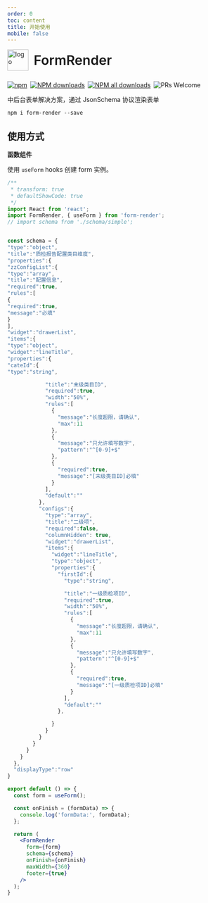 ```yaml
---
order: 0
toc: content
title: 开始使用
mobile: false
---
```


<div style="display:flex;align-items:center;margin-bottom:24px">
  <img src="https://img.alicdn.com/tfs/TB17UtINiLaK1RjSZFxXXamPFXa-606-643.png" alt="logo" width="48px"/>
  <span style="font-size:30px;font-weight:600;display:inline-block;margin-left:12px">FormRender</span>
</div>
<p style="display:flex;justify-content:space-between;width:440px">
  <a href="https://www.npmjs.com/package/form-render?_blank">
    <img alt="npm" src="https://img.shields.io/npm/v/form-render.svg?maxAge=3600&style=flat-square">
  </a>
  <a href="https://npmjs.org/package/form-render">
    <img alt="NPM downloads" src="https://img.shields.io/npm/dm/form-render.svg?style=flat-square">
  </a>
  <a href="https://npmjs.org/package/form-render">
    <img alt="NPM all downloads" src="https://img.shields.io/npm/dt/form-render.svg?style=flat-square">
  </a>
  <a>
    <img alt="PRs Welcome" src="https://img.shields.io/badge/PRs-welcome-brightgreen.svg?style=flat-square">
  </a>
</p>

中后台表单解决方案，通过 JsonSchema 协议渲染表单


```shell
npm i form-render --save
```
## 使用方式

**函数组件**

使用 `useForm` hooks 创建 form 实例。
```jsx
/**
 * transform: true
 * defaultShowCode: true
 */
import React from 'react';
import FormRender, { useForm } from 'form-render';
// import schema from './schema/simple';


const schema = {
"type":"object",
"title":"质检报告配置类目维度",
"properties":{
"zzConfigList":{
"type":"array",
"title":"配置信息",
"required":true,
"rules":[
{
"required":true,
"message":"必填"
}
],
"widget":"drawerList",
"items":{
"type":"object",
"widget":"lineTitle",
"properties":{
"cateId":{
"type":"string",

            "title":"末级类目ID",
            "required":true,
            "width":"50%",
            "rules":[
              {
                "message":"长度超限，请确认",
                "max":11
              },
              {
                "message":"只允许填写数字",
                "pattern":"^[0-9]+$"
              },
              {
                "required":true,
                "message":"[末级类目ID]必填"
              }
            ],
            "default":""
          },
          "configs":{
            "type":"array",
            "title":"二级项",
            "required":false,
            "columnHidden": true,
            "widget":"drawerList",
            "items":{
              "widget":"lineTitle",
              "type":"object",
              "properties":{
                "firstId":{
                  "type":"string",

                  "title":"一级质检项ID",
                  "required":true,
                  "width":"50%",
                  "rules":[
                    {
                      "message":"长度超限，请确认",
                      "max":11
                    },
                    {
                      "message":"只允许填写数字",
                      "pattern":"^[0-9]+$"
                    },
                    {
                      "required":true,
                      "message":"[一级质检项ID]必填"
                    }
                  ],
                  "default":""
                },

              }
            }
          }
        }
      }
    }
  },
  "displayType":"row"
}

export default () => {
  const form = useForm();

  const onFinish = (formData) => {
    console.log('formData:', formData);
  };

  return (
    <FormRender 
      form={form} 
      schema={schema} 
      onFinish={onFinish} 
      maxWidth={360} 
      footer={true}
    />
  );
}
```

<!-- **类组件**

对于使用类组件的同学，可以使用 `connectForm` 替代 `useForm` hooks。

```jsx
/**
 * transform: true
 * defaultShowCode: true
 */
import React from 'react';
import FormRender, { connectForm } from 'form-render';
import schema from './schema/simple';

class Demo extends React.Component {
  onFinish = (formData) => {
    console.log('formData:', formData);
  };

  render() {
    const { form } = this.props;
    return (
      <FormRender 
        form={form} 
        schema={schema} 
        onFinish={this.onFinish} 
        maxWidth={360} 
        footer={true} 
      />
    );
  }
}

export default connectForm(Demo);
```
## 速写 Schema

对于初学者来说记住 schema 所有的字段和使用方式并非易事。为了让大家能够快速上手，建议以以下的顺序尝试。

1. 去 <a href="https://xrender.fun/playground" target='_black'>Playground</a> 逛逛，那里有从基础玩法、高级功能到完整样例的所有 schema 样例。
2. 玩转一下 <a href="https://xrender.fun/schema-builder" target='_black'>表单设计器</a>，拖拖拽拽导出 schema，丢到代码里生成可用表单。本质上这是一个可视化的表单生成器，支持 schema 的导入 & 导出。

<div>
  <img src="https://gw.alipayobjects.com/mdn/rms_e18934/afts/img/A*4QYNTbKU6xAAAAAAAAAAAABkARQnAQ?raw=true" width="80%"/>
</div> -->